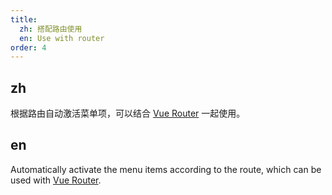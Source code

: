 ```yaml
---
title:
  zh: 搭配路由使用
  en: Use with router
order: 4
---
```


## zh

根据路由自动激活菜单项，可以结合 [Vue Router](https://router.vuejs.org) 一起使用。

## en

Automatically activate the menu items according to the route, which can be used with [Vue Router](https://router.vuejs.org).
